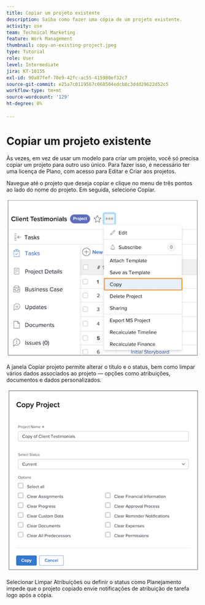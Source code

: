 ```yaml
---
title: Copiar um projeto existente
description: Saiba como fazer uma cópia de um projeto existente.
activity: use
team: Technical Marketing
feature: Work Management
thumbnail: copy-an-existing-project.jpeg
type: Tutorial
role: User
level: Intermediate
jira: KT-10155
exl-id: 90a87fef-70e9-42fc-ac55-415980ef32c7
source-git-commit: e25a7c0119567c068504edcb8c3ddd29622d52c5
workflow-type: tm+mt
source-wordcount: '129'
ht-degree: 0%

---
```


# Copiar um projeto existente

Às vezes, em vez de usar um modelo para criar um projeto, você só precisa copiar um projeto para outro uso único. Para fazer isso, é necessário ter uma licença de Plano, com acesso para Editar e Criar aos projetos.

Navegue até o projeto que deseja copiar e clique no menu de três pontos ao lado do nome do projeto. Em seguida, selecione Copiar.

![Cr](assets/copy-existing-01.png)

A janela Copiar projeto permite alterar o título e o status, bem como limpar vários dados associados ao projeto — opções como atribuições, documentos e dados personalizados.

![Cr](assets/copy-existing-02.png)

Selecionar Limpar Atribuições ou definir o status como Planejamento impede que o projeto copiado envie notificações de atribuição de tarefa logo após a cópia.
